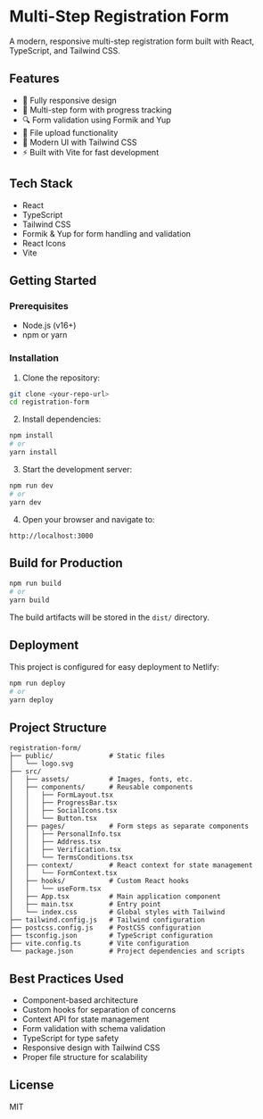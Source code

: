 # Multi-Step Registration Form

A modern, responsive multi-step registration form built with React, TypeScript, and Tailwind CSS.

## Features

- 📱 Fully responsive design
- 🔄 Multi-step form with progress tracking
- 🔍 Form validation using Formik and Yup
- 📂 File upload functionality
- 🎨 Modern UI with Tailwind CSS
- ⚡ Built with Vite for fast development

## Tech Stack

- React
- TypeScript
- Tailwind CSS
- Formik & Yup for form handling and validation
- React Icons
- Vite

## Getting Started

### Prerequisites

- Node.js (v16+)
- npm or yarn

### Installation

1. Clone the repository:

```bash
git clone <your-repo-url>
cd registration-form
```

2. Install dependencies:

```bash
npm install
# or
yarn install
```

3. Start the development server:

```bash
npm run dev
# or
yarn dev
```

4. Open your browser and navigate to:

```
http://localhost:3000
```

## Build for Production

```bash
npm run build
# or
yarn build
```

The build artifacts will be stored in the `dist/` directory.

## Deployment

This project is configured for easy deployment to Netlify:

```bash
npm run deploy
# or
yarn deploy
```

## Project Structure

```
registration-form/
├── public/              # Static files
│   └── logo.svg
├── src/
│   ├── assets/          # Images, fonts, etc.
│   ├── components/      # Reusable components
│   │   ├── FormLayout.tsx
│   │   ├── ProgressBar.tsx
│   │   ├── SocialIcons.tsx
│   │   └── Button.tsx
│   ├── pages/           # Form steps as separate components
│   │   ├── PersonalInfo.tsx
│   │   ├── Address.tsx
│   │   ├── Verification.tsx
│   │   └── TermsConditions.tsx
│   ├── context/         # React context for state management
│   │   └── FormContext.tsx
│   ├── hooks/           # Custom React hooks
│   │   └── useForm.tsx
│   ├── App.tsx          # Main application component
│   ├── main.tsx         # Entry point
│   └── index.css        # Global styles with Tailwind
├── tailwind.config.js   # Tailwind configuration
├── postcss.config.js    # PostCSS configuration
├── tsconfig.json        # TypeScript configuration
├── vite.config.ts       # Vite configuration
└── package.json         # Project dependencies and scripts
```

## Best Practices Used

- Component-based architecture
- Custom hooks for separation of concerns
- Context API for state management
- Form validation with schema validation
- TypeScript for type safety
- Responsive design with Tailwind CSS
- Proper file structure for scalability

## License

MIT
